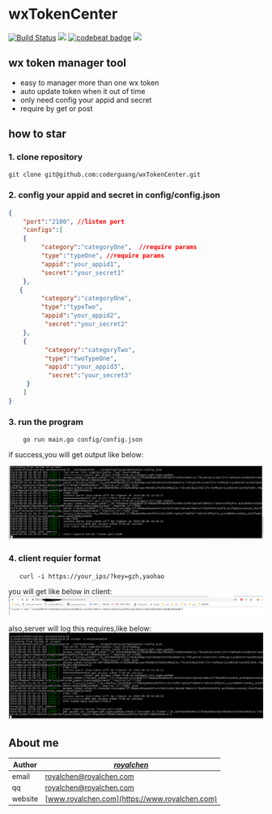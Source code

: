 wxTokenCenter
===

[![Build Status](https://travis-ci.org/coderguang/wxTokenCenter.svg?branch=master)](https://travis-ci.org/coderguang/wxTokenCenter)
![](https://img.shields.io/badge/language-golang-orange.svg)
[![codebeat badge](https://codebeat.co/badges/50602d7c-235d-4353-bf0d-0f5933c6e121)](https://codebeat.co/projects/github-com-coderguang-wxtokencenter-master)
[![](https://img.shields.io/badge/wp-@royalchen-blue.svg)](https://www.royalchen.com)

## wx token manager tool
 * easy to manager more than one wx token
 * auto update token when it out of time
 * only need config your appid and secret
 * require by get or post
 

## how to star
### 1. clone repository 
```shell
git clone git@github.com:coderguang/wxTokenCenter.git
```

### 2. config your appid and secret in config/config.json
```json
{
    "port":"2100", //listen port
    "configs":[
    {
         "category":"categoryOne",  //require params
         "type":"typeOne", //require params
         "appid":"your_appid1",
         "secret":"your_secret1"
    },
   {
         "category":"categoryOne",
         "type":"typeTwo",
         "appid":"your_appid2",
          "secret":"your_secret2"
    },
    {
          "category":"categoryTwo",
          "type":"twoTypeOne",
          "appid":"your_appid3",
           "secret":"your_secret3"
     }
    ]
}
```

### 3. run the program
```shell
    go run main.go config/config.json
```
   if success,you will get output like below:
   
   ![init](https://github.com/coderguang/img/blob/master/wxTokenCenter/init.png)
    
### 4. client requier format
```shell
   curl -i https://your_ips/?key=gzh,yaohao
```
   you will get like below in client:
  ![require](https://github.com/coderguang/img/blob/master/wxTokenCenter/require.png)
  
   also,server will log this requires,like below:
   ![require_ok](https://github.com/coderguang/img/blob/master/wxTokenCenter/require_ok.png)
  
   ## About me

**Author** | _[royalchen](https://www.royalchen.com)_
---------- | -----------------
email  | royalchen@royalchen.com
qq  | royalchen@royalchen.com
website | [www.royalchen.com](https://www.royalchen.com)
